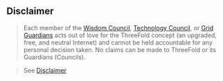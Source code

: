 ## Disclaimer

> Each member of the [Wisdom Council](wisdom_council), [Technology Council](technology_council), or [Grid Guardians](grid_guardians) acts out of love for the ThreeFold concept (an upgraded, free, and neutral Internet) and cannot be held accountable for any personal decision taken. No claims can be made to ThreeFold or its Guardians (Councils).

> See [Disclaimer](legal:disclaimer)

